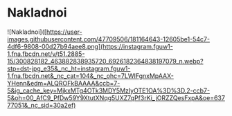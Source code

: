 # Nakladnoi

![Nakladnoi]([https://user-images.githubusercontent.com/47709506/181164643-12605be1-54c7-4df6-9808-00d27b94aee8.png](https://instagram.fguw1-1.fna.fbcdn.net/v/t51.2885-15/300828182_463882838935720_6926182364838197079_n.webp?stp=dst-jpg_e35&_nc_ht=instagram.fguw1-1.fna.fbcdn.net&_nc_cat=104&_nc_ohc=7LWIFgnxMpAAX-YHenn&edm=ALQROFkBAAAA&ccb=7-5&ig_cache_key=MjkxMTg4OTk3MDY5MzIyOTE1OA%3D%3D.2-ccb7-5&oh=00_AfC9_PfDw59Y9XtutXNqg5UXZ7qPf3rKi_jORZZQesFxpA&oe=63777051&_nc_sid=30a2ef)
